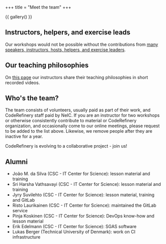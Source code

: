 +++
title = "Meet the team"
+++

{{ gallery() }}


## Instructors, helpers, and exercise leads

Our workshops would not be possible without the contributions from
[many speakers, instructors, hosts, helpers, and exercise leaders](/organization/contributors/).


## Our teaching philosophies

On [this page](https://coderefinery.github.io/instructor-training/02-teaching-philosophies/)
our instructors share their teaching philosophies in short recorded videos.


## Who's the team?

The team consists of volunteers, usually paid as part of their work, and
CodeRefinery staff paid by NeIC. If you are an instructor for two workshops or
otherwise consistently contribute to material or CodeRefinery organization, and
occasionally come to our online meetings, please request to be added to the
list above. Likewise, we remove people after they are inactive for a year.

CodeRefinery is evolving to a collaborative project - join us!


## Alumni

- João M. da Silva (CSC - IT Center for Science): lesson material and training
- Sri Harsha Vathsavayi (CSC - IT Center for Science): lesson material and training
- Jyry Suvilehto (CSC - IT Center for Science): lesson material, training and GitLab
- Risto Laurikainen (CSC - IT Center for Science): maintained the GitLab service
- Pinja Koskinen (CSC - IT Center for Science): DevOps know-how and lesson material
- Erik Edelmann (CSC - IT Center for Science): SGAS software
- Lukas Berger (Technical University of Denmark): work on CI infrastructure
